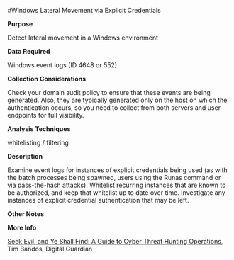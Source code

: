 #Windows Lateral Movement via Explicit Credentials

**Purpose**

Detect lateral movement in a Windows environment

**Data Required**

Windows event logs (ID 4648 or 552)

**Collection Considerations**

Check your domain audit policy to ensure that these events are being
generated.  Also, they are typically generated only on the host on
which the authentication occurs, so you need to collect from both
servers and user endpoints for full visibility.

**Analysis Techniques**

whitelisting / filtering

**Description**

Examine event logs for instances of explicit credentials being used
(as with the batch processes being spawned, users using the Runas
command or via pass-the-hash attacks).  Whitelist recurring instances
that are known to be authorized, and keep that whitelist up to date
over time.  Investigate any instances of explicit credential
authentication that may be left.

**Other Notes**

**More Info**

[Seek Evil, and Ye Shall Find: A Guide to Cyber Threat Hunting Operations](https://digitalguardian.com/blog/seek-evil-and-ye-shall-find-guide-cyber-threat-hunting-operations), Tim Bandos, Digital Guardian
